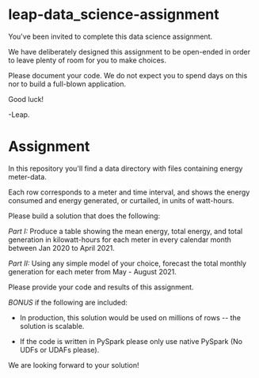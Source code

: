 # leap-data_science-assignment

You've been invited to complete this data science assignment.

We have deliberately designed this assignment to be open-ended in order to leave plenty of room for you to make choices.

Please document your code. We do not expect you to spend days on this nor to build a full-blown application.

Good luck!

-Leap.

# Assignment

In this repository you'll find a data directory with files containing energy meter-data.

Each row corresponds to a meter and time interval, and shows the
energy consumed and energy generated, or curtailed, in units of
watt-hours.

Please build a solution that does the following:

_Part I:_
Produce a table showing the mean energy, total energy, and total generation in kilowatt-hours for each meter in every calendar month between Jan 2020 to April 2021.

_Part II:_
Using any simple model of your choice, forecast the total monthly generation for each meter from May - August 2021.

Please provide your code and results of this assignment.

_BONUS_ if the following are included:

- In production, this solution would be used on millions of rows -- the solution is scalable.

- If the code is written in PySpark please only use native PySpark (No UDFs or UDAFs please).


We are looking forward to your solution!
